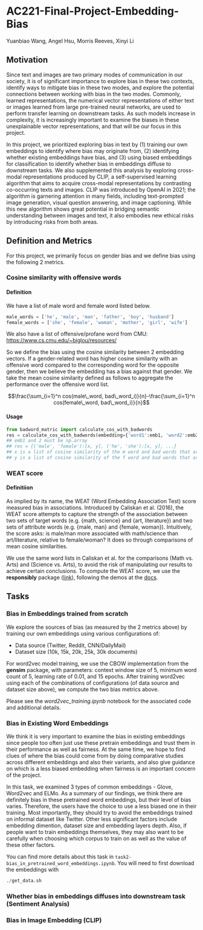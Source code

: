 # AC221-Final-Project-Embedding-Bias

Yuanbiao Wang, Angel Hsu, Morris Reeves, Xinyi Li




## Motivation

Since text and images are two primary modes of communication in our society, it is of significant importance to explore bias in these two contexts, identify ways to mitigate bias in these two modes, and explore the potential connections between working with bias in the two modes. Commonly, learned representations, the numerical vector representations of either text or images learned from large pre-trained neural networks, are used to perform transfer learning on downstream tasks. As such models increase in complexity, it is increasingly important to examine the biases in these unexplainable vector representations, and that will be our focus in this project.

In this project, we prioritized exploring bias in text by (1) training our own embeddings to identify where bias may originate from, (2) identifying whether existing embeddings have bias, and (3) using biased embeddings for classification to identify whether bias in embeddings diffuse to downstream tasks. We also supplemented this analysis by exploring cross-modal representations produced by CLIP, a self-supervised learning algorithm that aims to acquire cross-modal representations by contrasting co-occurring texts and images. CLIP was introduced by OpenAI in 2021; the algorithm is garnering attention in many fields, including text-prompted image generation, visual question answering, and image captioning. While this new algorithm shows great potential in bridging semantic understanding between images and text, it also embodies new ethical risks by introducing risks from both areas.




## Definition and Metrics

For this project, we primarily focus on gender bias and we define bias using the following 2 metrics.

### Cosine similarity with offensive words
#### Definition
We have a list of male word and female word listed below.
```python
male_words = ['he', 'male', 'man', 'father', 'boy', 'husband']
female_words = ['she', 'female', 'woman', 'mother', 'girl', 'wife']
```
We also have a list of offensive/profane word from CMU: https://www.cs.cmu.edu/~biglou/resources/

So we define the bias using the cosine similarity between 2 embedding vectors. If a gender-related word has higher cosine similarity with an offensive word compared to the corresponding word for the opposite gender, then we believe the embedding has a bias against that gender. We take the mean cosine similarity defined as follows to aggregate the performance over the offensive word list.

$$\frac{\sum_{i=1}^n cos(male\_word, bad\_word_i)}{n}-\frac{\sum_{i=1}^n cos(female\_word, bad\_word_i)}{n}$$

#### Usage 

```python
from badword_matric import calculate_cos_with_badwords
res = calculate_cos_with_badwords(embedding={'word1':emb1, 'word2':emb2, ...})
## emb1 and 2 must be np.array
## res = {('male', 'female'):[x, y], ('he', 'she'):[x, y], ...}
## x is a list of cosine similarity of the m word and bad words that are in embedding
## y is a list of cosine similarity of the f word and bad words that are in embedding
```

### WEAT score
#### Definitiion
As implied by its name, the WEAT (Word Embedding Association Test) score measured bias in associations. Introduced by Caliskan et al. (2016), the WEAT score attempts to capture the strength of the association between two sets of target words (e.g. {math, science} and {art, literature}) and two sets of attribute words (e.g. {male, man} and {female, woman}). Intuitively, the score asks: is male/man more associated with math/science than art/literature, relative to female/woman? It does so through comparisons of mean cosine similarities.

We use the same word lists in Caliskan et al. for the comparisons (Math vs. Arts) and (Science vs. Arts), to avoid the risk of manipulating our results to achieve certain conclusions. To compute the WEAT score, we use the **responsibly** package ([link](https://github.com/ResponsiblyAI/responsibly)), following the demos at the [docs](https://docs.responsibly.ai/notebooks/demo-word-embedding-bias.html).

## Tasks

### Bias in Embeddings trained from scratch

We explore the sources of bias (as measured by the 2 metrics above) by training our own embeddings using various configurations of:

* Data source (Twitter, Reddit, CNN/DailyMail)
* Dataset size (10k, 15k, 20k, 25k, 30k documents)

For word2vec model training, we use the CBOW implementation from the **gensim** package, with parameters: context window size of 5, minimum word count of 5, learning rate of 0.01, and 15 epochs. After training word2vec using each of the combinations of configurations (of data source and dataset size above), we compute the two bias metrics above. 

Please see the *word2vec_training.ipynb* notebook for the associated code and additional details.

### Bias in Existing Word Embeddings

We think it is very important to examine the bias in existing embeddings since people too often just use these pretrain embeddings and trust them in their performance as well as fairness. At the same time, we hope to find clues of where the bias could come from by doing comparative studies across different embeddings and also their variants, and also give guidance on which is a less biased embedding when fairness is an important concern of the project. 

In this task, we examined 3 types of common embeddings - Glove, Word2vec and ELMo. As a summary of our findings, we think there are definitely bias in these pretrained word embeddings, but their level of bias varies. Therefore, the users have the choice to use a less biased one in their training. Most importantly, they should try to avoid the embeddings trained on informal dataset like Twitter. Other less significant factors include embedding dimention, dataset size and embedding layers depth. Also, if people want to train embeddings themselves, they may also want to be carefully when choosing which corpus to train on as well as the value of these other factors.

You can find more details about this task in `task2-bias_in_pretrained_word_embeddings.ipynb`. You will need to first download the embeddings with

```python
./get_data.sh
```



### Whether bias in embeddings diffuses into downstream task (Sentiment Analysis)

### Bias in Image Embedding (CLIP)

